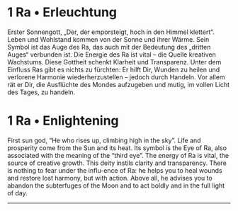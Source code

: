 ﻿# 1 Ra • Erleuchtung

Erster Sonnengott, „Der, der emporsteigt, hoch in den Himmel klettert“. Leben und Wohlstand kommen von der Sonne und ihrer Wärme. Sein Symbol ist das Auge des Ra, das auch mit der Bedeutung des „dritten Auges“ verbunden ist. Die Energie des Ra ist vital – die Quelle kreativen Wachstums. Diese Gottheit schenkt Klarheit und Transparenz. Unter dem Einfluss Ras gibt es nichts zu fürchten: Er hilft Dir, Wunden zu heilen und verlorene Harmonie wiederherzustellen – jedoch durch Handeln. Vor allem rät er Dir, die Ausflüchte des Mondes aufzugeben und mutig, im vollen Licht des Tages, zu handeln.

# 1 Ra • Enlightening

First  sun  god, “He  who  rises  up,  climbing  high  in  the sky”.  Life  and  prosperity  come  from  the  Sun  and  its heat. Its symbol is the Eye of  Ra, also associated with the meaning of  the “third eye”. The energy of  Ra is vital, the source  of creative  growth. This  deity  instils clarity  and transparency. There  is  nothing to fear  under  the  influ-ence of  Ra: he helps you to heal wounds and  restore lost harmony,  but  with  action.  Above all,  he  advises you to abandon  the  subterfuges  of the  Moon  and  to act  boldly and  in  the full  light of  day.

------

